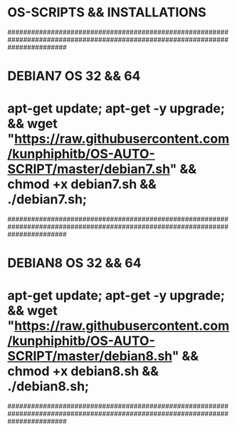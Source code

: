 # OS-SCRIPTS && INSTALLATIONS

###############################################################################################################################

# DEBIAN7  OS 32 && 64
# apt-get update; apt-get -y upgrade; && wget "https://raw.githubusercontent.com/kunphiphitb/OS-AUTO-SCRIPT/master/debian7.sh" && chmod +x debian7.sh && ./debian7.sh;

###############################################################################################################################

# DEBIAN8  OS 32 && 64
# apt-get update; apt-get -y upgrade; && wget "https://raw.githubusercontent.com/kunphiphitb/OS-AUTO-SCRIPT/master/debian8.sh" && chmod +x debian8.sh && ./debian8.sh;
###############################################################################################################################
